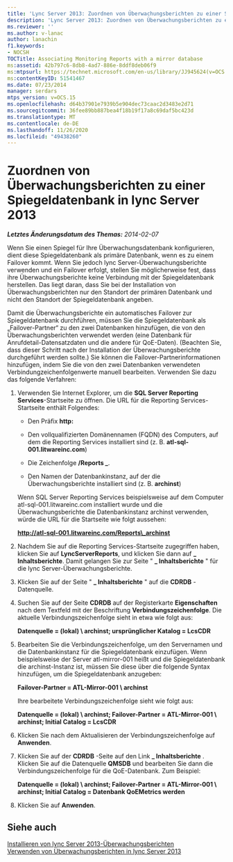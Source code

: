 ```yaml
---
title: 'Lync Server 2013: Zuordnen von Überwachungsberichten zu einer Spiegeldatenbank'
description: 'Lync Server 2013: Zuordnen von Überwachungsberichten zu einer Spiegeldatenbank'
ms.reviewer: ''
ms.author: v-lanac
author: lanachin
f1.keywords:
- NOCSH
TOCTitle: Associating Monitoring Reports with a mirror database
ms:assetid: 42b797c6-8db8-4ad7-886e-8ddf8deb06f9
ms:mtpsurl: https://technet.microsoft.com/en-us/library/JJ945624(v=OCS.15)
ms:contentKeyID: 51541467
ms.date: 07/23/2014
manager: serdars
mtps_version: v=OCS.15
ms.openlocfilehash: d64b37901e7939b5e904dec73caac2d3483e2d71
ms.sourcegitcommit: 36fee89bb887bea4f18b19f17a8c69daf5bc423d
ms.translationtype: MT
ms.contentlocale: de-DE
ms.lasthandoff: 11/26/2020
ms.locfileid: "49438260"
---
```

# <a name="associating-monitoring-reports-with-a-mirror-database-in-lync-server-2013"></a>Zuordnen von Überwachungsberichten zu einer Spiegeldatenbank in lync Server 2013

<div data-xmlns="http://www.w3.org/1999/xhtml">

<div class="topic" data-xmlns="http://www.w3.org/1999/xhtml" data-msxsl="urn:schemas-microsoft-com:xslt" data-cs="https://msdn.microsoft.com/">

<div data-asp="https://msdn2.microsoft.com/asp">



</div>

<div id="mainSection">

<div id="mainBody">

<span> </span>

_**Letztes Änderungsdatum des Themas:** 2014-02-07_

Wenn Sie einen Spiegel für Ihre Überwachungsdatenbank konfigurieren, dient diese Spiegeldatenbank als primäre Datenbank, wenn es zu einem Failover kommt. Wenn Sie jedoch lync Server-Überwachungsberichte verwenden und ein Failover erfolgt, stellen Sie möglicherweise fest, dass ihre Überwachungsberichte keine Verbindung mit der Spiegeldatenbank herstellen. Das liegt daran, dass Sie bei der Installation von Überwachungsberichten nur den Standort der primären Datenbank und nicht den Standort der Spiegeldatenbank angeben.

Damit die Überwachungsberichte ein automatisches Failover zur Spiegeldatenbank durchführen, müssen Sie die Spiegeldatenbank als „Failover-Partner“ zu den zwei Datenbanken hinzufügen, die von den Überwachungsberichten verwendet werden (eine Datenbank für Anrufdetail-Datensatzdaten und die andere für QoE-Daten). (Beachten Sie, dass dieser Schritt nach der Installation der Überwachungsberichte durchgeführt werden sollte.) Sie können die Failover-Partnerinformationen hinzufügen, indem Sie die von den zwei Datenbanken verwendeten Verbindungzeichenfolgenwerte manuell bearbeiten. Verwenden Sie dazu das folgende Verfahren:

1.  Verwenden Sie Internet Explorer, um die **SQL Server Reporting Services**-Startseite zu öffnen. Die URL für die Reporting Services-Startseite enthält Folgendes:
    
      - Den Präfix **http:**
    
      - Den vollqualifizierten Domänennamen (FQDN) des Computers, auf dem die Reporting Services installiert sind (z. B. **atl-sql-001.litwareinc.com**)
    
      - Die Zeichenfolge **/Reports \_**.
    
      - Den Namen der Datenbankinstanz, auf der die Überwachungsberichte installiert sind (z. B. **archinst**)
    
    Wenn SQL Server Reporting Services beispielsweise auf dem Computer atl-sql-001.litwareinc.com installiert wurde und die Überwachungsberichte die Datenbankinstanz archinst verwenden, würde die URL für die Startseite wie folgt aussehen:
    
    **http://atl-sql-001.litwareinc.com/Reports\_archinst**

2.  Nachdem Sie auf die Reporting Services-Startseite zugegriffen haben, klicken Sie auf **LyncServerReports**, und klicken Sie dann auf **\_ Inhaltsberichte**. Damit gelangen Sie zur Seite " **\_ Inhaltsberichte** " für die lync Server-Überwachungsberichte.

3.  Klicken Sie auf der Seite " **\_ Inhaltsberichte** " auf die **CDRDB** -Datenquelle.

4.  Suchen Sie auf der Seite **CDRDB** auf der Registerkarte **Eigenschaften** nach dem Textfeld mit der Beschriftung **Verbindungszeichenfolge**. Die aktuelle Verbindungszeichenfolge sieht in etwa wie folgt aus:
    
    **Datenquelle = (lokal) \\ archinst; ursprünglicher Katalog = LcsCDR**

5.  Bearbeiten Sie die Verbindungszeichenfolge, um den Servernamen und die Datenbankinstanz für die Spiegeldatenbank einzufügen. Wenn beispielsweise der Server atl-mirror-001 heißt und die Spiegeldatenbank die archinst-Instanz ist, müssen Sie diese über die folgende Syntax hinzufügen, um die Spiegeldatenbank anzugeben:
    
    **Failover-Partner = ATL-Mirror-001 \\ archinst**
    
    Ihre bearbeitete Verbindungszeichenfolge sieht wie folgt aus:
    
    **Datenquelle = (lokal) \\ archinst; Failover-Partner = ATL-Mirror-001 \\ archinst; Initial Catalog = LcsCDR**

6.  Klicken Sie nach dem Aktualisieren der Verbindungszeichenfolge auf **Anwenden**.

7.  Klicken Sie auf der **CDRDB** -Seite auf den Link **\_ Inhaltsberichte** . Klicken Sie auf die Datenquelle **QMSDB** und bearbeiten Sie dann die Verbindungszeichenfolge für die QoE-Datenbank. Zum Beispiel:
    
    **Datenquelle = (lokal) \\ archinst; Failover-Partner = ATL-Mirror-001 \\ archinst; Initial Catalog = Datenbank QoEMetrics werden**

8.  Klicken Sie auf **Anwenden**.

<div>

## <a name="see-also"></a>Siehe auch


[Installieren von lync Server 2013-Überwachungsberichten](lync-server-2013-installing-lync-server-2013-monitoring-reports.md)  
[Verwenden von Überwachungsberichten in lync Server 2013](lync-server-2013-using-monitoring-reports.md)  
  

</div>

</div>

<span> </span>

</div>

</div>

</div>

